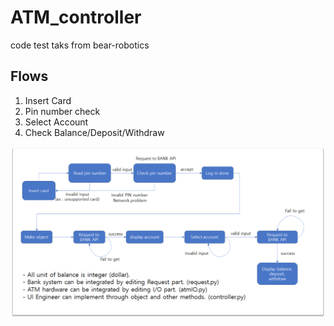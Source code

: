 # ATM_controller
code test taks from bear-robotics

## Flows  
1. Insert Card
2. Pin number check
3. Select Account
4. Check Balance/Deposit/Withdraw  

![image](flow_chart.png)  

